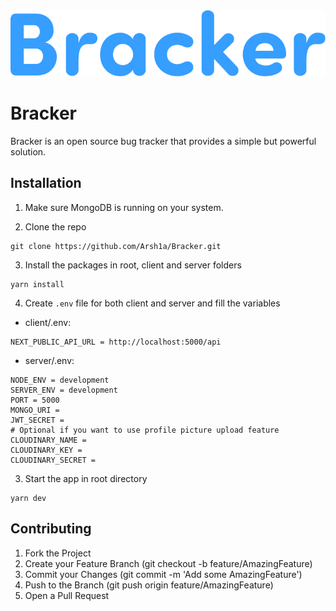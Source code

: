 <div style="text-align:center" align="center"><img src="/client/public/images/logo.svg" alt="Bracker Logo" /></div>

# Bracker

Bracker is an open source bug tracker that provides a simple but powerful solution.


## Installation

1. Make sure MongoDB is running on your system.

2. Clone the repo

```shell
git clone https://github.com/Arsh1a/Bracker.git
```

3. Install the packages in root, client and server folders

```shell
yarn install
```

4. Create ```.env``` file for both client and server and fill the variables

- client/.env:
```
NEXT_PUBLIC_API_URL = http://localhost:5000/api
```

- server/.env:
```
NODE_ENV = development
SERVER_ENV = development
PORT = 5000
MONGO_URI = 
JWT_SECRET = 
# Optional if you want to use profile picture upload feature
CLOUDINARY_NAME = 
CLOUDINARY_KEY = 
CLOUDINARY_SECRET = 
```

3. Start the app in root directory

```shell
yarn dev
```


## Contributing

1. Fork the Project
2. Create your Feature Branch (git checkout -b feature/AmazingFeature)
3. Commit your Changes (git commit -m 'Add some AmazingFeature')
4. Push to the Branch (git push origin feature/AmazingFeature)
5. Open a Pull Request
